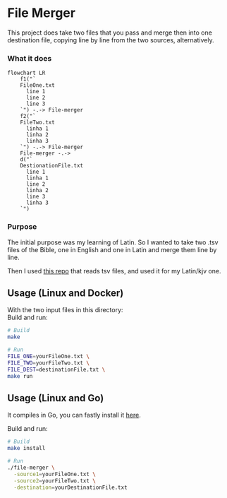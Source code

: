 # File Merger
This project does take two files that you pass and merge then into one destination file, copying line by line from the two sources, alternatively.

### What it does
```mermaid
flowchart LR
    f1("`
    FileOne.txt
      line 1
      line 2
      line 3
    `") -.-> File-merger
    f2("`
    FileTwo.txt
      linha 1
      linha 2
      linha 3
    `") -.-> File-merger
    File-merger -.-> 
    d("`
    DestionationFile.txt
      line 1
      linha 1
      line 2
      linha 2
      line 3
      linha 3
    `")
```

### Purpose

The initial purpose was my learning of Latin. So I wanted to take two .tsv files of the Bible, one in English and one in Latin and merge them line by line.

Then I used [this repo](https://github.com/LukeSmithxyz/kjv/tree/master) that reads tsv files, and used it for my Latin/kjv one.

## Usage (Linux and Docker)
With the two input files in this directory:  
Build and run:
```sh
# Build
make 

# Run
FILE_ONE=yourFileOne.txt \
FILE_TWO=yourFileTwo.txt \
FILE_DEST=destinationFile.txt \
make run
```

## Usage (Linux and Go)
It compiles in Go, you can fastly install it [here](https://go.dev/doc/install).

Build and run:
```sh
# Build
make install

# Run
./file-merger \
  -source1=yourFileOne.txt \
  -source2=yourFileTwo.txt \
  -destination=yourDestinationFile.txt
```

